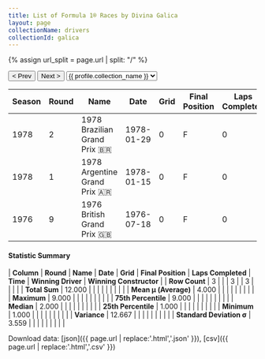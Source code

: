 ```yaml
---
title: List of Formula 1® Races by Divina Galica
layout: page
collectionName: drivers
collectionId: galica
---
```


{% assign url_split = page.url | split: "/" %}
<div id="collection-navigation">
<button onclick="selector.options[selector.selectedIndex-1].value && (window.location = selector.options[selector.selectedIndex-1].value);">&lt; Prev</button>
<button onclick="selector.options[selector.selectedIndex+1].value && (window.location = selector.options[selector.selectedIndex+1].value);">Next &gt;</button>
<select id="selector" onchange="this.options[this.selectedIndex].value && (window.location = this.options[this.selectedIndex].value);">
  {% for collectionId in site.data[page.collectionName].refs %}
    {% if collectionId == page.collectionId %}
      {% assign selected = "selected" %}
    {% else %}
      {% assign selected = "" %}
    {% endif %}
    {% assign profile = site.data[page.collectionName][collectionId].profile %}
    <option value="/f1/{{ page.collectionName }}/{{ collectionId }}/{{ url_split[4] }}" {{ selected }}>{{ profile.collection_name }}</option>
  {% endfor %}
</select>
</div>

| Season | Round | Name | Date | Grid | Final Position | Laps Completed | Time | Winning Driver | Winning Constructor |
|--|--|--|--|--|--|--|--|--|--|
| 1978 | 2 | 1978 Brazilian Grand Prix 🇧🇷 | 1978-01-29 | 0 | F | 0 |   | Carlos Reutemann 🇦🇷 | Ferrari 🇮🇹 |
| 1978 | 1 | 1978 Argentine Grand Prix 🇦🇷 | 1978-01-15 | 0 | F | 0 |   | Mario Andretti 🇺🇸 | Team Lotus 🇬🇧 |
| 1976 | 9 | 1976 British Grand Prix 🇬🇧 | 1976-07-18 | 0 | F | 0 |   | Niki Lauda 🇦🇹 | Ferrari 🇮🇹 |

#### Statistic Summary

| **Column** | **Round** | **Name** | **Date** | **Grid** | **Final Position** | **Laps Completed** | **Time** | **Winning Driver** | **Winning Constructor** |
| **Row Count** | 3 |  |  | 3 |  | 3 |  |  |  |
| **Total Sum** | 12.000 |  |  |  |  |  |  |  |  |
| **Mean μ (Average)** | 4.000 |  |  |  |  |  |  |  |  |
| **Maximum** | 9.000 |  |  |  |  |  |  |  |  |
| **75th Percentile** | 9.000 |  |  |  |  |  |  |  |  |
| **Median** | 2.000 |  |  |  |  |  |  |  |  |
| **25th Percentile** | 1.000 |  |  |  |  |  |  |  |  |
| **Minimum** | 1.000 |  |  |  |  |  |  |  |  |
| **Variance** | 12.667 |  |  |  |  |  |  |  |  |
| **Standard Deviation σ** | 3.559 |  |  |  |  |  |  |  |  |

Download data: [json]({{ page.url | replace:'.html','.json' }}), [csv]({{ page.url | replace:'.html','.csv' }})
